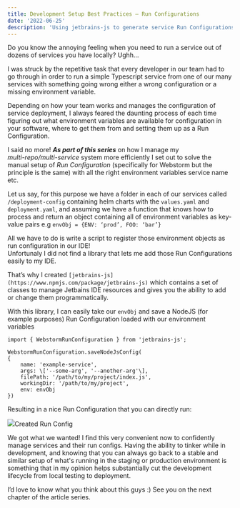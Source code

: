 ```yaml
---
title: Development Setup Best Practices — Run Configurations
date: '2022-06-25'
description: 'Using jetbrains-js to generate service Run Configurations'
---
```



Do you know the annoying feeling when you need to run a service out of dozens of services you have locally? Ughh…

I was struck by the repetitive task that every developer in our team had to go through in order to run a simple Typescript service from one of our many services with something going wrong either a wrong configuration or a missing environment variable.

Depending on how your team works and manages the configuration of service deployment, I always feared the daunting process of each time figuring out what environment variables are available for configuration in your software, where to get them from and setting them up as a Run Configuration.

I said no more! **_As part of this series_** on how I manage my  
_multi-repo/multi-service_ system more efficiently I set out to solve the manual setup of _Run Configuration_ (specifically for Webstorm but the principle is the same) with all the right environment variables service name etc.

Let us say, for this purpose we have a folder in each of our services called `/deployment-config` containing helm charts with the `values.yaml` and `deployment.yaml`, and assuming we have a function that knows how to process and return an object containing all of environment variables as key-value pairs e.g `envObj = {ENV: ‘prod’, FOO: ‘bar’}`

All we have to do is write a script to register those environment objects as run configuration in our IDE!  
Unfortunaly I did not find a library that lets me add those Run Configurations easily to my IDE.

That’s why I created `[jetbrains-js](https://www.npmjs.com/package/jetbrains-js)` which contains a set of classes to manage Jetbains IDE resources and gives you the ability to add or change them programmatically.

With this library, I can easily take our `envObj` and save a NodeJS (for example purposes) Run Configuration loaded with our environment variables

```
import { WebstormRunConfiguration } from 'jetbrains-js';  
  
WebstormRunConfiguration.saveNodeJsConfig(  
{  
    name: 'example-service',  
    args: \['--some-arg', '--another-arg'\],  
    filePath: '/path/to/my/project/index.js',  
    workingDir: '/path/to/my/project',  
    env: envObj  
})
```

Resulting in a nice Run Configuration that you can directly run:

![](https://miro.medium.com/max/1400/1*8C_jOCd7gddR9djaCG-EBQ.png)Created Run Config

We got what we wanted! I find this very convenient now to confidently manage services and their run configs. Having the ability to tinker while in development, and knowing that you can always go back to a stable and similar setup of what's running in the staging or production environment is something that in my opinion helps substantially cut the development lifecycle from local testing to deployment.

I’d love to know what you think about this guys :) See you on the next chapter of the article series.
        